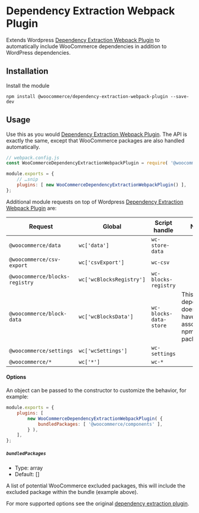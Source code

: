 # Dependency Extraction Webpack Plugin

Extends Wordpress [Dependency Extraction Webpack Plugin](https://github.com/WordPress/gutenberg/tree/master/packages/dependency-extraction-webpack-plugin) to automatically include WooCommerce dependencies in addition to WordPress dependencies.

## Installation

Install the module

```
npm install @woocommerce/dependency-extraction-webpack-plugin --save-dev
```

## Usage

Use this as you would [Dependency Extraction Webpack Plugin](https://github.com/WordPress/gutenberg/tree/master/packages/dependency-extraction-webpack-plugin). The API is exactly the same, except that WooCommerce packages are also handled automatically.

```js
// webpack.config.js
const WooCommerceDependencyExtractionWebpackPlugin = require( '@woocommerce/dependency-extraction-webpack-plugin' );

module.exports = {
	// …snip
	plugins: [ new WooCommerceDependencyExtractionWebpackPlugin() ],
};
```

Additional module requests on top of Wordpress [Dependency Extraction Webpack Plugin](https://github.com/WordPress/gutenberg/tree/master/packages/dependency-extraction-webpack-plugin) are:

| Request                        | Global                   | Script handle          | Notes                                                   |
| ------------------------------ | ------------------------ | ---------------------- | --------------------------------------------------------|
| `@woocommerce/data`            | `wc['data']`             | `wc-store-data`        | |
| `@woocommerce/csv-export`      | `wc['csvExport']`        | `wc-csv`               | |
| `@woocommerce/blocks-registry` | `wc['wcBlocksRegistry']` | `wc-blocks-registry`   | |
| `@woocommerce/block-data`      | `wc['wcBlocksData']`     | `wc-blocks-data-store` | This dependency does not have an associated npm package |
| `@woocommerce/settings`        | `wc['wcSettings']`       | `wc-settings`          | |
| `@woocommerce/*`               | `wc['*']`                | `wc-*`                 | |

#### Options

An object can be passed to the constructor to customize the behavior, for example:

```js
module.exports = {
	plugins: [
		new WooCommerceDependencyExtractionWebpackPlugin( {
			bundledPackages: [ '@woocommerce/components' ],
		} ),
	],
};
```

##### `bundledPackages`

-   Type: array
-   Default: []

A list of potential WooCommerce excluded packages, this will include the excluded package within the bundle (example above).

For more supported options see the original [dependency extraction plugin](https://github.com/WordPress/gutenberg/blob/trunk/packages/dependency-extraction-webpack-plugin/README.md#options).
